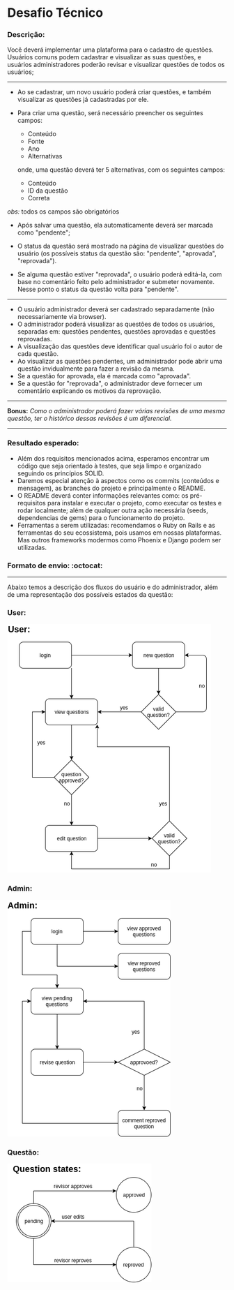 # Desafio Técnico

### Descrição:

Você deverá implementar uma plataforma para o cadastro de questões.
Usuários comuns podem cadastrar e visualizar as suas questões, e usuários administradores poderão revisar e visualizar questões de todos os usuários;

---
- Ao se cadastrar, um novo usuário poderá criar questões, e também visualizar as questões já cadastradas por ele.

- Para criar uma questão, será necessário preencher os seguintes campos:
  - Conteúdo
  - Fonte
  - Ano
  - Alternativas

  onde, uma questão deverá ter 5 alternativas, com os seguintes campos:
    - Conteúdo
    - ID da questão
    - Correta

*obs:* todos os campos são obrigatórios

- Após salvar uma questão, ela automaticamente deverá ser marcada como "pendente";

- O status da questão será mostrado na página de visualizar questões do usuário (os possíveis status da questão são: "pendente", "aprovada", "reprovada").

- Se alguma questão estiver "reprovada", o usuário poderá editá-la, com base no comentário feito pelo administrador e submeter novamente. Nesse ponto o status da questão volta para "pendente".

---
- O usuário administrador deverá ser cadastrado separadamente (não necessariamente via browser).
- O administrador poderá visualizar as questões de todos os usuários, separadas em: questões pendentes, questões aprovadas e questões reprovadas.
- A visualização das questões deve identificar qual usuário foi o autor de cada questão.
- Ao visualizar as questões pendentes, um administrador pode abrir uma questão invidualmente para fazer a revisão da mesma.
- Se a questão for aprovada, ela é marcada como "aprovada".
- Se a questão for "reprovada", o administrador deve fornecer um comentário explicando os motivos da reprovação.

---
**Bonus:**
*Como o administrador poderá fazer várias revisões de uma mesma questão, ter o histórico dessas revisões é um diferencial.*

---
### Resultado esperado:

- Além dos requisitos mencionados acima, esperamos encontrar um código que seja orientado à testes, que seja limpo e organizado seguindo os princípios SOLID.
- Daremos especial atenção à aspectos como os commits (conteúdos e mensagem), as branches do projeto e principalmente o README.
- O README deverá conter informações relevantes como: os pré-requisitos para instalar e executar o projeto, como executar os testes e rodar localmente; além de qualquer outra ação necessária (seeds, dependencias de gems) para o funcionamento do projeto.
- Ferramentas a serem utilizadas: recomendamos o Ruby on Rails e as ferramentas do seu ecossistema, pois usamos em nossas plataformas.
Mas outros frameworks modermos como Phoenix e Django podem ser utilizadas.

### Formato de envio: :octocat:

---
Abaixo temos a descrição dos fluxos do usuário e do administrador, além de uma representação dos possíveis estados da questão:

### User:
  ![web_developer/support/user_flow.md](https://github.com/appprova/jobs/blob/master/web_developer/support/user_flow.png)
### Admin:
  ![web_developer/support/admin_flow.md](https://github.com/appprova/jobs/blob/master/web_developer/support/admin_flow.png)
### Questão:
  ![web_developer/support/question_states.md](https://github.com/appprova/jobs/blob/master/web_developer/support/question_states.png)
